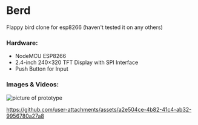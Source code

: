 # Berd
Flappy bird clone for esp8266 (haven't tested it on any others)

### Hardware:
- NodeMCU ESP8266
- 2.4-inch 240×320 TFT Display with SPI Interface 
- Push Button for Input


### Images & Videos:
![picture of prototype](images/prototype.png)




https://github.com/user-attachments/assets/a2e504ce-4b82-41c4-ab32-9956780a27a8

